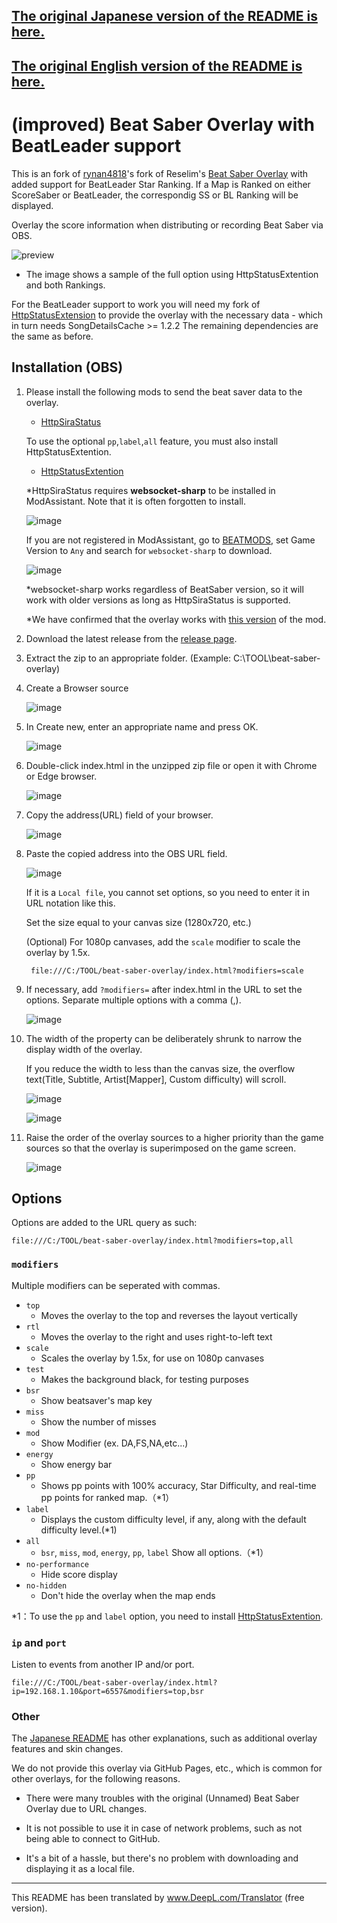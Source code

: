 ## [The original Japanese version of the README is here.](README_JP.md)
## [The original English version of the README is here.](README_EN.md)

# (improved) Beat Saber Overlay with BeatLeader support

This is an fork of [rynan4818](https://github.com/rynan4818/beat-saber-overlay)'s fork of Reselim's [Beat Saber Overlay](https://github.com/reselim/beat-saber-overlay) with added support for BeatLeader Star Ranking.
If a Map is Ranked on either ScoreSaber or BeatLeader, the correspondig SS or BL Ranking will be displayed.

Overlay the score information when distributing or recording Beat Saber via OBS.

![preview](https://burnerror.github.io/overlay-preview.png)

- The image shows a sample of the full option using HttpStatusExtention and both Rankings.

For the BeatLeader support to work you will need my fork of [HttpStatusExtension](https://github.com/burnerror/HttpStatusExtention-BeatLeader) to provide the overlay with the necessary data - which in turn needs SongDetailsCache >= 1.2.2 
The remaining dependencies are the same as before.

## Installation (OBS)

1. Please install the following mods to send the beat saver data to the overlay.

   - [HttpSiraStatus](https://github.com/denpadokei/beatsaber-http-status)

   To use the optional `pp`,`label`,`all` feature, you must also install HttpStatusExtention.
   - [HttpStatusExtention](https://github.com/burnerror/HttpStatusExtention-BeatLeader)

   *HttpSiraStatus requires **websocket-sharp** to be installed in ModAssistant. Note that it is often forgotten to install.

   ![image](https://user-images.githubusercontent.com/14249877/194671405-950cdf45-1e9c-4fb3-b198-15404a5145eb.png)

   If you are not registered in ModAssistant, go to [BEATMODS](https://beatmods.com/#/mods), set Game Version to `Any` and search for `websocket-sharp` to download.
   
   ![image](https://user-images.githubusercontent.com/14249877/194671490-6ef3e6e9-de3f-4ff7-8e36-40a22145e2e9.png)
   
   *websocket-sharp works regardless of BeatSaber version, so it will work with older versions as long as HttpSiraStatus is supported.

   *We have confirmed that the overlay works with [this version](https://github.com/rynan4818/beat-saber-overlay/wiki) of the mod.

2. Download the latest release from the [release page](https://github.com/burnerror/HttpStatusExtention-BeatLeader/releases).

3. Extract the zip to an appropriate folder. (Example: C:\TOOL\beat-saber-overlay)

4. Create a Browser source

   ![image](https://rynan4818.github.io/beatsaber-overlay-obs-setting1_en.png)

5. In Create new, enter an appropriate name and press OK.

   ![image](https://rynan4818.github.io/beatsaber-overlay-obs-setting2_en.png)

6. Double-click index.html in the unzipped zip file or open it with Chrome or Edge browser.

   ![image](https://rynan4818.github.io/beatsaber-overlay-obs-setting3_en.png)

7. Copy the address(URL) field of your browser.

   ![image](https://rynan4818.github.io/beatsaber-overlay-obs-setting4_en.png)

8. Paste the copied address into the OBS URL field.

   ![image](https://rynan4818.github.io/beatsaber-overlay-obs-setting5_en.png)

   If it is a `Local file`, you cannot set options, so you need to enter it in URL notation like this.

   Set the size equal to your canvas size (1280x720, etc.)

   (Optional) For 1080p canvases, add the `scale` modifier to scale the overlay by 1.5x.

	    file:///C:/TOOL/beat-saber-overlay/index.html?modifiers=scale

9. If necessary, add `?modifiers=` after index.html in the URL to set the options. Separate multiple options with a comma (,).

   ![image](https://rynan4818.github.io/beatsaber-overlay-obs-setting6_en.png)

10. The width of the property can be deliberately shrunk to narrow the display width of the overlay.

    If you reduce the width to less than the canvas size, the overflow text(Title, Subtitle, Artist[Mapper], Custom difficulty) will scroll.

    ![image](https://rynan4818.github.io/beatsaber-overlay-obs-setting7_en.png)

    ![image](https://rynan4818.github.io/beatsaber-overlay-scllol.gif)

11. Raise the order of the overlay sources to a higher priority than the game sources so that the overlay is superimposed on the game screen.

    ![image](https://rynan4818.github.io/beatsaber-overlay-obs-setting8_en.png)

## Options

Options are added to the URL query as such:

```
file:///C:/TOOL/beat-saber-overlay/index.html?modifiers=top,all
```

### `modifiers`

Multiple modifiers can be seperated with commas.

- `top`
	* Moves the overlay to the top and reverses the layout vertically
- `rtl`
	* Moves the overlay to the right and uses right-to-left text
- `scale`
	* Scales the overlay by 1.5x, for use on 1080p canvases
- `test`
	* Makes the background black, for testing purposes
- `bsr`
	* Show beatsaver's map key
- `miss`
	* Show the number of misses
- `mod`
	* Show Modifier (ex. DA,FS,NA,etc...)
- `energy`
	* Show energy bar
- `pp`
	* Shows pp points with 100% accuracy, Star Difficulty, and real-time pp points for ranked map.（*1）
- `label`
   * Displays the custom difficulty level, if any, along with the default difficulty level.(*1)
- `all`
	* `bsr`, `miss`, `mod`, `energy`, `pp`, `label` Show all options.（*1）
- `no-performance`
	* Hide score display
- `no-hidden`
	* Don't hide the overlay when the map ends

*1：To use the `pp` and `label` option, you need to install [HttpStatusExtention](https://github.com/denpadokei/HttpStatusExtention).

### `ip` and `port`

Listen to events from another IP and/or port.
```
file:///C:/TOOL/beat-saber-overlay/index.html?ip=192.168.1.10&port=6557&modifiers=top,bsr
```

### Other
The [Japanese README](https://github.com/rynan4818/beat-saber-overlay/blob/master/README.md#%E6%A9%9F%E8%83%BD%E8%BF%BD%E5%8A%A0%E8%A1%A8%E7%A4%BA%E5%A4%89%E6%9B%B4%E3%82%B9%E3%82%AD%E3%83%B3) has other explanations, such as additional overlay features and skin changes.

We do not provide this overlay via GitHub Pages, etc., which is common for other overlays, for the following reasons.

- There were many troubles with the original (Unnamed) Beat Saber Overlay due to URL changes.

- It is not possible to use it in case of network problems, such as not being able to connect to GitHub.

- It's a bit of a hassle, but there's no problem with downloading and displaying it as a local file.

---

This README has been translated by www.DeepL.com/Translator (free version).
